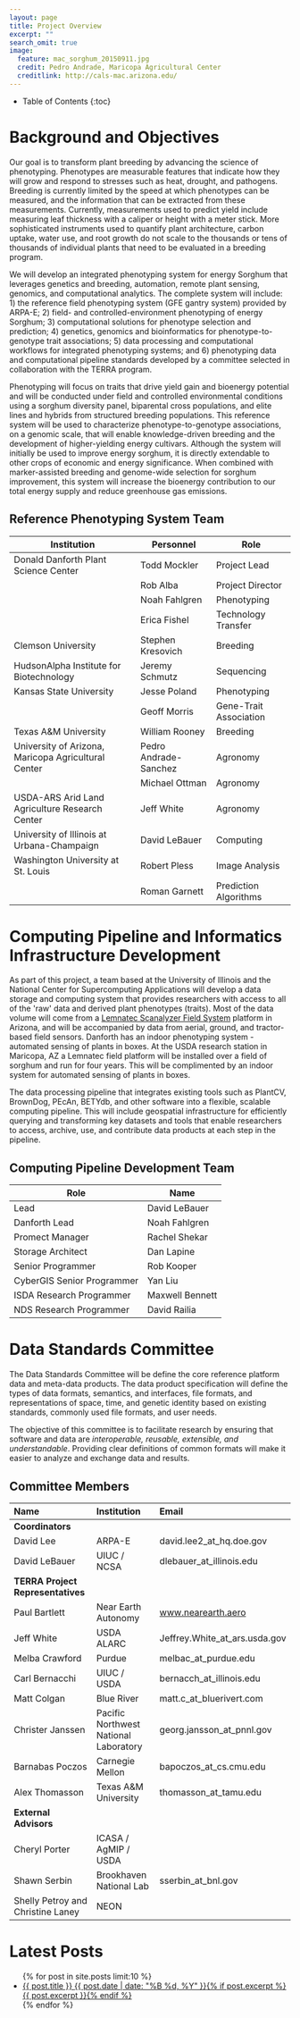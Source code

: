 ```yaml
---
layout: page
title: Project Overview
excerpt: ""
search_omit: true
image:
  feature: mac_sorghum_20150911.jpg
  credit: Pedro Andrade, Maricopa Agricultural Center
  creditlink: http://cals-mac.arizona.edu/
---
```


* Table of Contents
{:toc}

# Background and Objectives

  Our goal is to transform plant breeding by advancing the science of phenotyping. Phenotypes are measurable features that indicate how they will grow and respond to stresses such as heat, drought, and pathogens.
  Breeding is currently limited by the speed at which phenotypes can be measured, and the information that can be extracted from these measurements.
  Currently, measurements used to predict yield include measuring leaf thickness with a caliper or height with a meter stick.
  More sophisticated instruments used to quantify plant architecture, carbon uptake, water use, and root growth do not scale to the thousands or tens of thousands of individual plants that need to be evaluated in a breeding program.
  
We will develop an integrated phenotyping system for energy Sorghum that leverages genetics and breeding, automation, remote plant sensing, genomics, and computational analytics. The complete system will include: 1) the reference field phenotyping system (GFE gantry system) provided by ARPA-E; 2) field- and controlled-environment phenotyping of energy Sorghum; 3) computational solutions for phenotype selection and prediction; 4) genetics, genomics and bioinformatics for phenotype-to-genotype trait associations; 5) data processing and computational workflows for integrated phenotyping systems; and 6) phenotyping data and computational pipeline standards developed by a committee selected in collaboration with the TERRA program. 

Phenotyping will focus on traits that drive yield gain and bioenergy potential and will be conducted under field and controlled environmental conditions using a sorghum diversity panel, biparental cross populations, and elite lines and hybrids from structured breeding populations. This reference system will be used to characterize phenotype-to-genotype associations, on a genomic scale, that will enable knowledge-driven breeding and the development of higher-yielding energy cultivars. Although the system will initially be used to improve energy sorghum, it is directly extendable to other crops of economic and energy significance. When combined with marker-assisted breeding and genome-wide selection for sorghum improvement, this system will increase the bioenergy contribution to our total energy supply and reduce greenhouse gas emissions.



## Reference Phenotyping System Team

| Institution                                         | Personnel             | Role                   |
|-----------------------------------------------------|-----------------------|------------------------|
| Donald Danforth Plant Science Center                | Todd Mockler          | Project Lead           |
|                                                     | Rob Alba              | Project Director       |
|                                                     | Noah Fahlgren         | Phenotyping            |
|                                                     | Erica Fishel          | Technology Transfer    |
| Clemson University                                  | Stephen Kresovich     | Breeding               |
| HudsonAlpha Institute for Biotechnology             | Jeremy Schmutz        | Sequencing             |
| Kansas State University                             | Jesse Poland          | Phenotyping            |
|                                                     | Geoff Morris          | Gene-Trait Association |
| Texas A&M University                                | William Rooney        | Breeding               |
| University of Arizona, Maricopa Agricultural Center | Pedro Andrade-Sanchez | Agronomy               |
|                                                     | Michael Ottman        | Agronomy               |
| USDA-ARS Arid Land Agriculture Research Center      | Jeff White            | Agronomy               |
| University of Illinois at Urbana-Champaign          | David LeBauer         | Computing              |
| Washington University at St. Louis                  | Robert Pless          | Image Analysis         |
|                                                     | Roman Garnett         | Prediction Algorithms  |


# Computing Pipeline and Informatics Infrastructure Development

As part of this project, a team based at the University of Illinois and the National Center for Supercomputing Applications will develop a data storage and computing system that provides researchers with access to all of the 'raw' data and derived plant phenotypes (traits). 
Most of the data volume will come from a [Lemnatec Scanalyzer Field System](http://www.lemnatec.com/products/hardware-solutions/scanalyzer-field/) platform in Arizona, and will be accompanied by data from aerial, ground, and tractor-based field sensors. 
Danforth has an indoor phenotyping system - automated sensing of plants in boxes. At the USDA research station in Maricopa, AZ a Lemnatec field platform will be installed over a field of sorghum and run for four years. This will be complimented by an indoor system for automated sensing of plants in boxes.

The data processing pipeline that integrates existing tools such as PlantCV, BrownDog, PEcAn, BETYdb, and other software into a flexible, scalable computing pipeline. This will include geospatial infrastructure for efficiently querying and transforming key datasets and tools that enable researchers to access, archive, use, and contribute data products at each step in the pipeline. 

## Computing Pipeline Development Team


| Role | Name |
|---|---|
| Lead | David LeBauer | 
| Danforth Lead | Noah Fahlgren | 
| Promect Manager | Rachel Shekar |
| Storage Architect | Dan Lapine | 
| Senior Programmer | Rob Kooper |
| CyberGIS Senior Programmer |  Yan Liu | 
| ISDA Research Programmer |  Maxwell Bennett |
| NDS Research Programmer | David Railia|

# Data Standards Committee

The Data Standards Committee will be define the core reference platform data and meta-data products. The data product specification will define the types of data formats, semantics, and interfaces, file formats, and representations of space, time, and genetic identity based on existing standards, commonly used file formats, and user needs.

The objective of this committee is to facilitate research by ensuring that software and data are _interoperable, reusable, extensible, and understandable_. Providing clear definitions of common formats will make it easier to analyze and exchange data and results. 


## Committee Members

| Name | Institution | Email|
|:--|:--|:--|
|**Coordinators** | | | 
| David Lee | ARPA-E | david.lee2_at_hq.doe.gov|
| David LeBauer | UIUC / NCSA | dlebauer_at_illinois.edu|
|**TERRA Project Representatives** | | | 
| Paul Bartlett | Near Earth Autonomy | www.nearearth.aero|
| Jeff White | USDA ALARC | Jeffrey.White_at_ars.usda.gov|
| Melba Crawford | Purdue | melbac_at_purdue.edu|
| Carl Bernacchi | UIUC / USDA | bernacch_at_illinois.edu|
| Matt Colgan | Blue River | matt.c_at_bluerivert.com|
| Christer Janssen | Pacific Northwest National Laboratory | georg.jansson_at_pnnl.gov|
| Barnabas Poczos | Carnegie Mellon | bapoczos_at_cs.cmu.edu|
| Alex Thomasson | Texas A&M University | thomasson_at_tamu.edu|
|**External Advisors** | | | 
| Cheryl Porter| ICASA / AgMIP / USDA |  |
| Shawn Serbin | Brookhaven National Lab | sserbin_at_bnl.gov |
| Shelly Petroy and Christine Laney | NEON | |


# Latest Posts

<ul class="post-list">
{% for post in site.posts limit:10 %} 
  <li><article><a href="{{ site.url }}{{ post.url }}">{{ post.title }} <span class="entry-date"><time datetime="{{ post.date | date_to_xmlschema }}">{{ post.date | date: "%B %d, %Y" }}</time></span>{% if post.excerpt %} <span class="excerpt">{{ post.excerpt }}</span>{% endif %}</a></article></li>
{% endfor %}
</ul>

